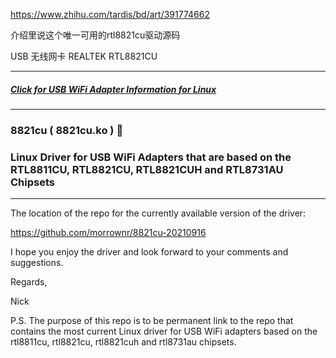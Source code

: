 https://www.zhihu.com/tardis/bd/art/391774662

介绍里说这个唯一可用的rtl8821cu驱动源码

USB 无线网卡 REALTEK RTL8821CU

-----

##### [Click for USB WiFi Adapter Information for Linux](https://github.com/morrownr/USB-WiFi)

-----

### 8821cu ( 8821cu.ko ) :rocket:

### Linux Driver for USB WiFi Adapters that are based on the RTL8811CU, RTL8821CU, RTL8821CUH and RTL8731AU Chipsets
-----

The location of the repo for the currently available version of the driver:

https://github.com/morrownr/8821cu-20210916

I hope you enjoy the driver and look forward to your comments and
suggestions.

Regards,

Nick

P.S. The purpose of this repo is to be permanent link to the repo that
contains the most current Linux driver for USB WiFi adapters based on
the rtl8811cu, rtl8821cu, rtl8821cuh and rtl8731au chipsets.
